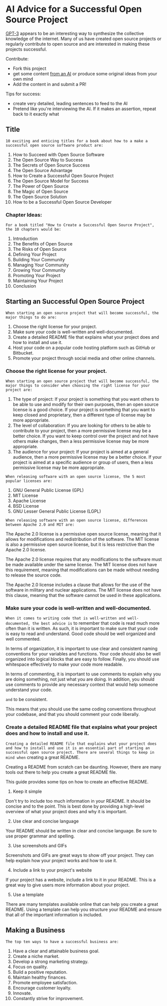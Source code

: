 # AI Advice for a Successful Open Source Project
[GPT-3](https://beta.openai.com/playground) appears to be an interesting way to synthesize
the collective knowledge of the internet.  Many of us have created open source projects
or regularly contribute to open source and are interested in making these projects successful.

Contribute:
* Fork this project
* get some content [from an AI](https://beta.openai.com/playground) or produce some original ideas from your own mind
* Add the content in and submit a PR!

Tips for success:
* create very detailed, leading sentences to feed to the AI
* Pretend like you're interviewing the AI.  If it makes an assertion, repeat back to it exactly what

## Title
`10 exciting and enticing titles for a book about how to a make a successful open source software product are:`
1. How to Succeed with Open Source Software
2. The Open Source Way to Success
3. The Secrets of Open Source Success
4. The Open Source Advantage
5. How to Create a Successful Open Source Project
6. The Open Source Model for Success
7. The Power of Open Source
8. The Magic of Open Source
9. The Open Source Solution
10. How to be a Successful Open Source Developer

### Chapter Ideas:
`For a book titled "How to Create a Successful Open Source Project", the 10 chapters would be:`

1. Introduction
2. The Benefits of Open Source
3. The Risks of Open Source
4. Defining Your Project
5. Building Your Community
6. Managing Your Community
7. Growing Your Community
8. Promoting Your Project
9. Maintaining Your Project
10. Conclusion

## Starting an Successful Open Source Project
`When starting an open source project that will become successful, the major things to do are:`
1. Choose the right license for your project.
2. Make sure your code is well-written and well-documented.
3. Create a detailed README file that explains what your project does and how to install and use it.
4. Host your code on a popular code hosting platform such as GitHub or Bitbucket.
5. Promote your project through social media and other online channels.

### Choose the right license for your project.
`When starting an open source project that will become successful, the major things to consider when choosing the right license for your project are:`
1. The type of project: If your project is something that you want others to be able to use and modify for their own purposes, then an open source license is a good choice. If your project is something that you want to keep closed and proprietary, then a different type of license may be more appropriate.
2. The level of collaboration: If you are looking for others to be able to contribute to your project, then a more permissive license may be a better choice. If you want to keep control over the project and not have others make changes, then a less permissive license may be more appropriate.
3. The audience for your project: If your project is aimed at a general audience, then a more permissive license may be a better choice. If your project is aimed at a specific audience or group of users, then a less permissive license may be more appropriate.

`When releasing software with an open source license, the 5 most popular licenses are:`
1. GNU General Public License (GPL)
2. MIT License
3. Apache License
4. BSD License
5. GNU Lesser General Public License (LGPL)

`When releasing software with an open source license, differences between Apache 2.0 and MIT are:`

The Apache 2.0 license is a permissive open source license, meaning that it allows for modifications and redistribution of the software. The MIT license is also a permissive open source license, but it is less restrictive than the Apache 2.0 license.

The Apache 2.0 license requires that any modifications to the software must be made available under the same license. The MIT license does not have this requirement, meaning that modifications can be made without needing to release the source code.

The Apache 2.0 license includes a clause that allows for the use of the software in military and nuclear applications. The MIT license does not have this clause, meaning that the software cannot be used in these applications.


### Make sure your code is well-written and well-documented.
`When it comes to writing code that is well-written and well-documented, the best advice is`
to remember that code is read much more often than it is written. As such, it is important to make sure that your code is easy to read and understand. Good code should be well organized and well commented.

In terms of organization, it is important to use clear and consistent naming conventions for your variables and functions. Your code should also be well organized into logical blocks that are easy to follow. Finally, you should use whitespace effectively to make your code more readable.

In terms of commenting, it is important to use comments to explain why you are doing something, not just what you are doing. In addition, you should use comments to provide any necessary context that would help someone understand your code.

`and` to be consistent.

This means that you should use the same coding conventions throughout your codebase, and that you should comment your code liberally.

### Create a detailed README file that explains what your project does and how to install and use it.
`Creating a detailed README file that explains what your project does and how to install and use it is an essential part of starting an successful open source project. There are several things to keep in mind when` creating a great README.

Creating a README from scratch can be daunting. However, there are many tools out there to help you create a great README file.

This guide provides some tips on how to create an effective README.

1. Keep it simple

Don't try to include too much information in your README. It should be concise and to the point.  This is best done by providing a high-level overview of what your project does and why it is important.

2. Use clear and concise language

Your README should be written in clear and concise language. Be sure to use proper grammar and spelling.

3. Use screenshots and GIFs

Screenshots and GIFs are great ways to show off your project. They can help explain how your project works and how to use it.

4. Include a link to your project's website

If your project has a website, include a link to it in your README. This is a great way to give users more information about your project.

5. Use a template

There are many templates available online that can help you create a great README. Using a template can help you structure your README and ensure that all of the important information is included.

## Making a Business
`The top ten ways to have a successful business are:`
1. Have a clear and attainable business goal.
2. Create a niche market.
3. Develop a strong marketing strategy.
4. Focus on quality.
5. Build a positive reputation.
6. Maintain healthy finances.
7. Promote employee satisfaction.
8. Encourage customer loyalty.
9. Innovate.
10. Constantly strive for improvement.